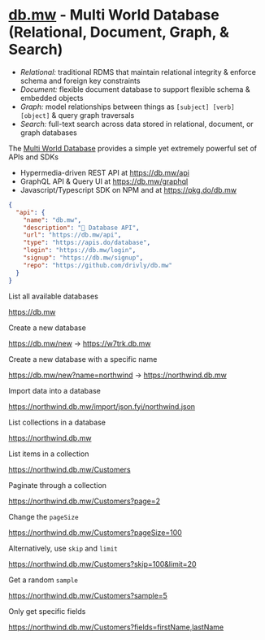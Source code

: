 # [db.mw](https://db.mw) - Multi World Database (Relational, Document, Graph, & Search)

- *Relational:* traditional RDMS that maintain relational integrity & enforce schema and foreign key constraints
- *Document:* flexible document database to support flexible schema & embedded objects
- *Graph:* model relationships between things as `[subject] [verb] [object]` & query graph traversals
- *Search:* full-text search across data stored in relational, document, or graph databases

The [Multi World Database](https://db.mw) provides a simple yet extremely powerful set of APIs and SDKs 

- Hypermedia-driven REST API at https://db.mw/api
- GraphQL API & Query UI at https://db.mw/graphql
- Javascript/Typescript SDK on NPM and at https://pkg.do/db.mw


```json
{
  "api": {
    "name": "db.mw",
    "description": "🚀 Database API",
    "url": "https://db.mw/api",
    "type": "https://apis.do/database",
    "login": "https://db.mw/login",
    "signup": "https://db.mw/signup",
    "repo": "https://github.com/drivly/db.mw"
  }
}
```

List all available databases 

https://db.mw

Create a new database

https://db.mw/new -> https://w7trk.db.mw

Create a new database with a specific name

https://db.mw/new?name=northwind -> https://northwind.db.mw

Import data into a database

https://northwind.db.mw/import/json.fyi/northwind.json

List collections in a database

https://northwind.db.mw

List items in a collection

https://northwind.db.mw/Customers

Paginate through a collection

https://northwind.db.mw/Customers?page=2

Change the `pageSize`

https://northwind.db.mw/Customers?pageSize=100

Alternatively, use `skip` and `limit`

https://northwind.db.mw/Customers?skip=100&limit=20

Get a random `sample`

https://northwind.db.mw/Customers?sample=5

Only get specific fields

https://northwind.db.mw/Customers?fields=firstName,lastName

